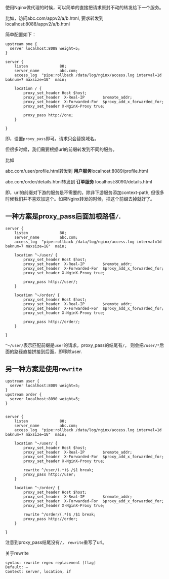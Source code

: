 使用Nginx做代理的时候，可以简单的直接把请求原封不动的转发给下一个服务。

比如，访问abc.com/appv2/a/b.html, 要求转发到localhost:8088/appv2/a/b.html

简单配置如下：

```config
upstream one {
  server localhost:8088 weight=5;
}

server {
    listen              80;
    server_name         abc.com;
    access_log  "pipe:rollback /data/log/nginx/access.log interval=1d baknum=7 maxsize=1G"  main;

    location / {
        proxy_set_header Host $host;
        proxy_set_header  X-Real-IP        $remote_addr;
        proxy_set_header  X-Forwarded-For  $proxy_add_x_forwarded_for;
        proxy_set_header X-NginX-Proxy true;

        proxy_pass http://one;
    }

}
```

即，设置`proxy_pass`即可。请求只会替换域名。

但很多时候，我们需要根据url的前缀转发到不同的服务。

比如

abc.com/user/profile.html转发到 **用户服务**localhost:8089/profile.html

abc.com/order/details.html转发到 **订单服务** localhost:8090/details.html

即，url的前缀对下游的服务是不需要的，除非下游服务添加context-path, 但很多时候我们并不喜欢加这个。如果Nginx转发的时候，把这个前缀去掉就好了。

## 一种方案是proxy_pass后面加根路径`/`.



```config
server {
    listen              80;
    server_name         abc.com;
    access_log  "pipe:rollback /data/log/nginx/access.log interval=1d baknum=7 maxsize=1G"  main;

    location ^~/user/ {
        proxy_set_header Host $host;
        proxy_set_header  X-Real-IP        $remote_addr;
        proxy_set_header  X-Forwarded-For  $proxy_add_x_forwarded_for;
        proxy_set_header X-NginX-Proxy true;

        proxy_pass http://user/;
    }

    location ^~/order/ {
        proxy_set_header Host $host;
        proxy_set_header  X-Real-IP        $remote_addr;
        proxy_set_header  X-Forwarded-For  $proxy_add_x_forwarded_for;
        proxy_set_header X-NginX-Proxy true;

        proxy_pass http://order/;
    }

}
```

`^~/user/`表示匹配前缀是`user`的请求，proxy_pass的结尾有`/`， 则会把`/user/*`后面的路径直接拼接到后面，即移除user.

## 另一种方案是使用`rewrite`



```config
upstream user {
  server localhost:8089 weight=5;
}
upstream order {
  server localhost:8090 weight=5;
}


server {
    listen              80;
    server_name         abc.com;
    access_log  "pipe:rollback /data/log/nginx/access.log interval=1d baknum=7 maxsize=1G"  main;

    location ^~/user/ {
        proxy_set_header Host $host;
        proxy_set_header  X-Real-IP        $remote_addr;
        proxy_set_header  X-Forwarded-For  $proxy_add_x_forwarded_for;
        proxy_set_header X-NginX-Proxy true;

        rewrite ^/user/(.*)$ /$1 break;
        proxy_pass http://user;
    }

    location ^~/order/ {
        proxy_set_header Host $host;
        proxy_set_header  X-Real-IP        $remote_addr;
        proxy_set_header  X-Forwarded-For  $proxy_add_x_forwarded_for;
        proxy_set_header X-NginX-Proxy true;

        rewrite ^/order/(.*)$ /$1 break;
        proxy_pass http://order;
    }

}
```

注意到proxy_pass结尾没有`/`， `rewrite`重写了url。

关于rewrite

```
syntax: rewrite regex replacement [flag]
Default: —
Context: server, location, if
```